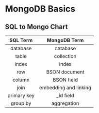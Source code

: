 MongoDB Basics
==============

SQL to Mongo Chart
------------------

| SQL Term     | MongoDB Term           |
|:------------:|:----------------------:|
| database     | database               |
| table        | collection             |
| index        | index                  |
| row          | BSON document          |
| column       | BSON field             |
| join         | embedding and linking  |
| primary key  | _id field              |
| group by     | aggregation            |
